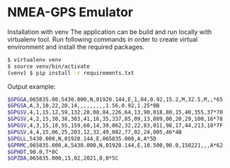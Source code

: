 # NMEA-GPS Emulator



Installation with venv
The application can be build and run locally with virtualenv tool. Run following commands in order to create virtual environment and install the required packages.
```bash
$ virtualenv venv
$ source venv/bin/activate
(venv) $ pip install -r requirements.txt
```

Output example:
```bash
$GPGGA,065835.00,5430.000,N,01920.144,E,1,04,0.92,15.2,M,32.5,M,,*65
$GPGSA,A,3,10,22,20,14,,,,,,,,,1.56,0.92,1.25*0B
$GPGSV,4,1,15,12,59,132,28,08,84,226,64,13,90,018,80,15,40,355,37*70
$GPGSV,4,2,15,30,38,303,41,16,35,337,85,09,13,089,00,20,29,100,16*78
$GPGSV,4,3,15,10,55,159,60,14,39,062,32,22,83,011,98,17,44,213,18*7F
$GPGSV,4,4,15,06,25,203,12,32,49,082,77,02,24,005,46*4B
$GPGLL,5430.000,N,01920.144,E,065835.000,A,A*5D
$GPRMC,065835.000,A,5430.000,N,01920.144,E,10.500,90.0,150221,,,A*62
$GPHDT,90.0,T*0C
$GPZDA,065835.000,15,02,2021,0,0*5C
```
